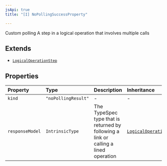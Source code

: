 ```yaml
---
jsApi: true
title: "[I] NoPollingSuccessProperty"

---
```

Custom polling
A step in a logical operation that involves multiple calls

## Extends

- [`LogicalOperationStep`](LogicalOperationStep.md)

## Properties

| Property | Type | Description | Inheritance |
| :------ | :------ | :------ | :------ |
| `kind` | `"noPollingResult"` | - | - |
| `responseModel` | `IntrinsicType` | The TypeSpec type that is returned by following a link or calling a lined operation | [`LogicalOperationStep.responseModel`](LogicalOperationStep.md) |
